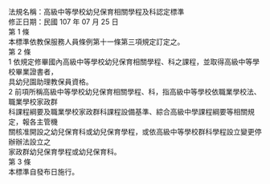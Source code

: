 法規名稱：高級中等學校幼兒保育相關學程及科認定標準  
修正日期：民國 107 年 07 月 25 日  
第 1 條  
本標準依教保服務人員條例第十一條第三項規定訂定之。  
第 2 條  
1 依規定修畢國內高級中等學校幼兒保育相關學程、科之課程，並取得高級中等學校畢業證書者，  
具幼兒園助理教保員資格。  
2 前項所稱高級中等學校幼兒保育相關學程、科，指高級中等學校依職業學校法、職業學校家政群  
科課程綱要及職業學校家政群科課程設備基準、綜合高級中學課程綱要等相關規定，報各主管機  
關核准開設之幼兒保育科或幼兒保育學程，或依高級中等學校群科學程設立變更停辦辦法設立之  
家政群幼兒保育學程或幼兒保育科。  
第 3 條  
本標準自發布日施行。  


